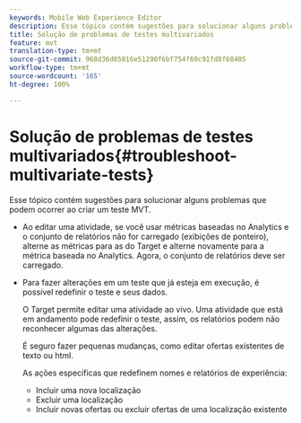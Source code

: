 ```yaml
---
keywords: Mobile Web Experience Editor
description: Esse tópico contém sugestões para solucionar alguns problemas que podem ocorrer ao criar um teste MVT.
title: Solução de problemas de testes multivariados
feature: mvt
translation-type: tm+mt
source-git-commit: 968d36d65016e51290f6bf754f69c91fd8f68405
workflow-type: tm+mt
source-wordcount: '165'
ht-degree: 100%

---
```



# Solução de problemas de testes multivariados{#troubleshoot-multivariate-tests}

Esse tópico contém sugestões para solucionar alguns problemas que podem ocorrer ao criar um teste MVT.

* Ao editar uma atividade, se você usar métricas baseadas no Analytics e o conjunto de relatórios não for carregado (exibições de ponteiro), alterne as métricas para as do Target e alterne novamente para a métrica baseada no Analytics. Agora, o conjunto de relatórios deve ser carregado.
* Para fazer alterações em um teste que já esteja em execução, é possível redefinir o teste e seus dados.

   O Target permite editar uma atividade ao vivo. Uma atividade que está em andamento pode redefinir o teste, assim, os relatórios podem não reconhecer algumas das alterações.

   É seguro fazer pequenas mudanças, como editar ofertas existentes de texto ou html.

   As ações específicas que redefinem nomes e relatórios de experiência:

   * Incluir uma nova localização
   * Excluir uma localização
   * Incluir novas ofertas ou excluir ofertas de uma localização existente

